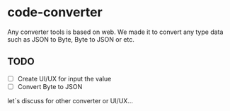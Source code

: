 # code-converter
Any converter tools is based on web. We made it to convert any type data such as JSON to Byte, Byte to JSON or etc.

## TODO
-  [ ] Create UI/UX for input the value
-  [ ] Convert Byte to JSON

let`s discuss for other converter or UI/UX...
